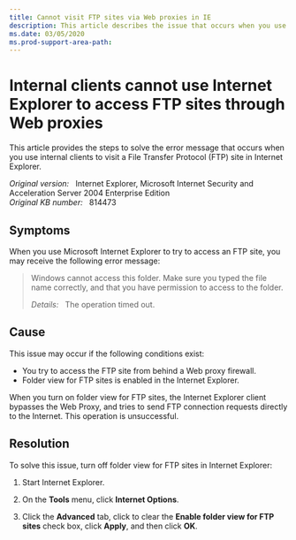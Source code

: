 ```yaml
---
title: Cannot visit FTP sites via Web proxies in IE
description: This article describes the issue that occurs when you use Internet Explorer to access File Transfer Protocol (FTP) sites through Web proxies in internal clients. And also provides the resolution that helps you to solve this problem.
ms.date: 03/05/2020
ms.prod-support-area-path: 
---
```

# Internal clients cannot use Internet Explorer to access FTP sites through Web proxies

This article provides the steps to solve the error message that occurs when you use internal clients to visit a File Transfer Protocol (FTP) site in Internet Explorer.

_Original version:_ &nbsp; Internet Explorer, Microsoft Internet Security and Acceleration Server 2004 Enterprise Edition  
_Original KB number:_ &nbsp; 814473

## Symptoms

When you use Microsoft Internet Explorer to try to access an FTP site, you may receive the following error message:

> Windows cannot access this folder. Make sure you typed the file name correctly, and that you have permission to access to the folder.
>
> _Details:_ &nbsp; The operation timed out.

## Cause

This issue may occur if the following conditions exist:

- You try to access the FTP site from behind a Web proxy firewall.
- Folder view for FTP sites is enabled in the Internet Explorer.

When you turn on folder view for FTP sites, the Internet Explorer client bypasses the Web Proxy, and tries to send FTP connection requests directly to the Internet. This operation is unsuccessful.

## Resolution

To solve this issue, turn off folder view for FTP sites in Internet Explorer:

1. Start Internet Explorer.

2. On the **Tools** menu, click **Internet Options**.

3. Click the **Advanced** tab, click to clear the **Enable folder view for FTP sites** check box, click **Apply**, and then click **OK**.
